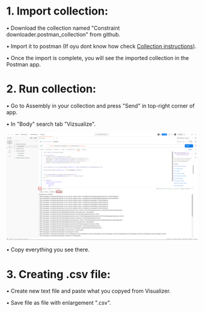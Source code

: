 # 1. Import collection:​

  • Download the collection named "Constraint downloader.postman_collection" from github.​
  
  • Import it to postman (If oyu dont know how check [Collection instructions](https://github.com/SzymonFromPoland/cpq-postman/blob/main/Collection%20%20instructions.md)). 
  
  • Once the import is complete, you will see the imported collection in the Postman app.​

# 2. Run collection:

  • Go to Assembly in your collection and press "Send" in top-right corner of app.

  • In "Body" search tab "Vizsualize".

  ![pic1](images/bodt-visualize.png)

  • Copy everything you see there.

# 3. Creating .csv file:

  • Create new text file and paste what you copyed from Visualizer.

  • Save file as file with enlargement ".csv".

